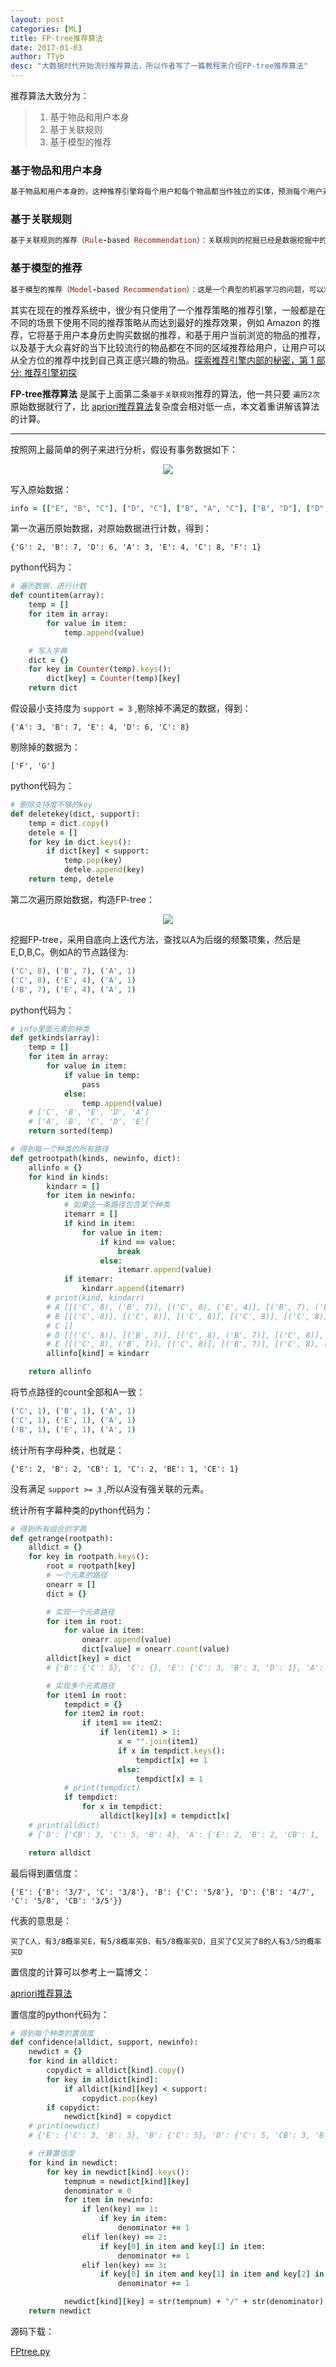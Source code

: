 ```yaml
---
layout: post
categories: [ML]
title: FP-tree推荐算法
date: 2017-01-03
author: TTyb
desc: "大数据时代开始流行推荐算法，所以作者写了一篇教程来介绍FP-tree推荐算法"
---
```


推荐算法大致分为：

>1. 基于物品和用户本身
>2. 基于关联规则
>3. 基于模型的推荐

### 基于物品和用户本身

~~~ruby
基于物品和用户本身的，这种推荐引擎将每个用户和每个物品都当作独立的实体，预测每个用户对于每个物品的喜好程度，这些信息往往是用一个二维矩阵描述的。由于用户感兴趣的物品远远小于总物品的数目，这样的模型导致大量的数据空置，即我们得到的二维矩阵往往是一个很大的稀疏矩阵。同时为了减小计算量，我们可以对物品和用户进行聚类， 然后记录和计算一类用户对一类物品的喜好程度，但这样的模型又会在推荐的准确性上有损失。
~~~

### 基于关联规则

~~~ruby
基于关联规则的推荐（Rule-based Recommendation）：关联规则的挖掘已经是数据挖掘中的一个经典的问题，主要是挖掘一些数据的依赖关系，典型的场景就是“购物篮问题”，通过关联规则的挖掘，我们可以找到哪些物品经常被同时购买，或者用户购买了一些物品后通常会购买哪些其他的物品，当我们挖掘出这些关联规则之后，我们可以基于这些规则给用户进行推荐。
~~~

### 基于模型的推荐

~~~ruby
基于模型的推荐（Model-based Recommendation）：这是一个典型的机器学习的问题，可以将已有的用户喜好信息作为训练样本，训练出一个预测用户喜好的模型，这样以后用户在进入系统，可以基于此模型计算推荐。这种方法的问题在于如何将用户实时或者近期的喜好信息反馈给训练好的模型，从而提高推荐的准确度。
~~~

其实在现在的推荐系统中，很少有只使用了一个推荐策略的推荐引擎，一般都是在不同的场景下使用不同的推荐策略从而达到最好的推荐效果，例如 Amazon 的推荐，它将基于用户本身历史购买数据的推荐，和基于用户当前浏览的物品的推荐，以及基于大众喜好的当下比较流行的物品都在不同的区域推荐给用户，让用户可以从全方位的推荐中找到自己真正感兴趣的物品。[探索推荐引擎内部的秘密，第 1 部分: 推荐引擎初探](http://www.ibm.com/developerworks/cn/web/1103_zhaoct_recommstudy1/index.html)

**FP-tree推荐算法** 是属于上面第二条`基于关联规则`推荐的算法，他一共只要 `遍历2次` 原始数据就行了，比 [apriori推荐算法](https://ttyb.github.io/%E6%95%B0%E6%8D%AE%E5%88%86%E6%9E%90/apriori%E6%8E%A8%E8%8D%90%E7%AE%97%E6%B3%95.html)复杂度会相对低一点，本文着重讲解该算法的计算。

-------------------------------------------------------------------------------------------------------------------------------------------

按照网上最简单的例子来进行分析，假设有事务数据如下：

<p style="text-align:center"><img src="/static/postimage/machinelearning/fptree/996148-20170103161736847-1042420714.png" class="img-responsive center-block"/></p>

写入原始数据：

~~~ruby
info = [["E", "B", "C"], ["D", "C"], ["B", "A", "C"], ["B", "D"], ["D", "F", "C", "B"], ["E", "A", "C", "G"],["D", "G", "C"],["A", "E", "B"], ["B", "C", "D"], ["E", "C", "B", "D"]]
~~~

第一次遍历原始数据，对原始数据进行计数，得到：

`{'G': 2, 'B': 7, 'D': 6, 'A': 3, 'E': 4, 'C': 8, 'F': 1}`

python代码为：

~~~ruby
# 遍历数据，进行计数
def countitem(array):
    temp = []
    for item in array:
        for value in item:
            temp.append(value)

    # 写入字典
    dict = {}
    for key in Counter(temp).keys():
        dict[key] = Counter(temp)[key]
    return dict
~~~

假设最小支持度为 `support = 3` ,剔除掉不满足的数据，得到：

`{'A': 3, 'B': 7, 'E': 4, 'D': 6, 'C': 8}`

剔除掉的数据为：

`['F', 'G']`

python代码为：

~~~ruby
# 删除支持度不够的key
def deletekey(dict, support):
    temp = dict.copy()
    detele = []
    for key in dict.keys():
        if dict[key] < support:
            temp.pop(key)
            detele.append(key)
    return temp, detele
~~~

第二次遍历原始数据，构造FP-tree：

<p style="text-align:center"><img src="/static/postimage/machinelearning/fptree/996148-20170103162605534-1805303433.png" class="img-responsive center-block"/></p>

挖掘FP-tree，采用自底向上迭代方法，查找以A为后缀的频繁项集，然后是E,D,B,C。例如A的节点路径为:

~~~ruby
('C', 8), ('B', 7), ('A', 1)
('C', 8), ('E', 4), ('A', 1)
('B', 7), ('E', 4), ('A', 1)
~~~

python代码为：

~~~ruby
# info里面元素的种类
def getkinds(array):
    temp = []
    for item in array:
        for value in item:
            if value in temp:
                pass
            else:
                temp.append(value)
    # ['C', 'B', 'E', 'D', 'A']
    # ['A', 'B', 'C', 'D', 'E']
    return sorted(temp)

# 得到每一个种类的所有路径
def getrootpath(kinds, newinfo, dict):
    allinfo = {}
    for kind in kinds:
        kindarr = []
        for item in newinfo:
            # 如果这一条路径包含某个种类
            itemarr = []
            if kind in item:
                for value in item:
                    if kind == value:
                        break
                    else:
                        itemarr.append(value)
            if itemarr:
                kindarr.append(itemarr)
        # print(kind, kindarr)
        # A [[('C', 8), ('B', 7)], [('C', 8), ('E', 4)], [('B', 7), ('E', 4)]]
        # B [[('C', 8)], [('C', 8)], [('C', 8)], [('C', 8)], [('C', 8)]]
        # C []
        # D [[('C', 8)], [('B', 7)], [('C', 8), ('B', 7)], [('C', 8)], [('C', 8), ('B', 7)], [('C', 8), ('B', 7)]]
        # E [[('C', 8), ('B', 7)], [('C', 8)], [('B', 7)], [('C', 8), ('B', 7), ('D', 6)]]
        allinfo[kind] = kindarr

    return allinfo
~~~

将节点路径的count全部和A一致：

~~~ruby
('C', 1), ('B', 1), ('A', 1)
('C', 1), ('E', 1), ('A', 1)
('B', 1), ('E', 1), ('A', 1)
~~~

统计所有字母种类，也就是：

`{'E': 2, 'B': 2, 'CB': 1, 'C': 2, 'BE': 1, 'CE': 1}`

没有满足 `support >= 3` ,所以A没有强关联的元素。

统计所有字幕种类的python代码为：

~~~ruby
# 得到所有组合的字典
def getrange(rootpath):
    alldict = {}
    for key in rootpath.keys():
        root = rootpath[key]
        # 一个元素的路径
        onearr = []
        dict = {}

        # 实现一个元素路径
        for item in root:
            for value in item:
                onearr.append(value)
                dict[value] = onearr.count(value)
        alldict[key] = dict
        # {'B': {'C': 5}, 'C': {}, 'E': {'C': 3, 'B': 3, 'D': 1}, 'A': {'E': 2, 'C': 2, 'B': 2}, 'D': {'C': 5, 'B': 4}}

        # 实现多个元素路径
        for item1 in root:
            tempdict = {}
            for item2 in root:
                if item1 == item2:
                    if len(item1) > 1:
                        x = "".join(item1)
                        if x in tempdict.keys():
                            tempdict[x] += 1
                        else:
                            tempdict[x] = 1
            # print(tempdict)
            if tempdict:
                for x in tempdict:
                    alldict[key][x] = tempdict[x]
    # print(alldict)
    # {'D': {'CB': 3, 'C': 5, 'B': 4}, 'A': {'E': 2, 'B': 2, 'CB': 1, 'C': 2, 'BE': 1, 'CE': 1}, 'E': {'D': 1, 'C': 3, 'CB': 1, 'B': 3, 'CBD': 1}, 'B': {'C': 5}, 'C': {}}

    return alldict
~~~

最后得到置信度：

`{'E': {'B': '3/7', 'C': '3/8'}, 'B': {'C': '5/8'}, 'D': {'B': '4/7', 'C': '5/8', 'CB': '3/5'}}`

代表的意思是：

`买了C人，有3/8概率买E，有5/8概率买B，有5/8概率买D，且买了C又买了B的人有3/5的概率买D`

置信度的计算可以参考上一篇博文：

[apriori推荐算法](http://www.tybai.com/%E6%9C%BA%E5%99%A8%E5%AD%A6%E4%B9%A0/apriori%E6%8E%A8%E8%8D%90%E7%AE%97%E6%B3%95.html)

置信度的python代码为：

~~~ruby
# 得到每个种类的置信度
def confidence(alldict, support, newinfo):
    newdict = {}
    for kind in alldict:
        copydict = alldict[kind].copy()
        for key in alldict[kind]:
            if alldict[kind][key] < support:
                copydict.pop(key)
        if copydict:
            newdict[kind] = copydict
    # print(newdict)
    # {'E': {'C': 3, 'B': 3}, 'B': {'C': 5}, 'D': {'C': 5, 'CB': 3, 'B': 4}}

    # 计算置信度
    for kind in newdict:
        for key in newdict[kind].keys():
            tempnum = newdict[kind][key]
            denominator = 0
            for item in newinfo:
                if len(key) == 1:
                    if key in item:
                        denominator += 1
                elif len(key) == 2:
                    if key[0] in item and key[1] in item:
                        denominator += 1
                elif len(key) == 3:
                    if key[0] in item and key[1] in item and key[2] in item:
                        denominator += 1

            newdict[kind][key] = str(tempnum) + "/" + str(denominator)
    return newdict
~~~

源码下载：

<a href="/static/postimage/machinelearning/fptree/FPtree.py" target="_blank">FPtree.py</a>
